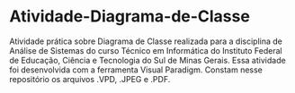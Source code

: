 # Atividade-Diagrama-de-Classe
Atividade prática sobre Diagrama de Classe realizada para a disciplina de Análise de Sistemas do curso Técnico em Informática do Instituto Federal de Educação, Ciência e Tecnologia do Sul de Minas Gerais.  Essa atividade foi desenvolvida com a ferramenta Visual Paradigm.  Constam nesse repositório os arquivos .VPD, .JPEG e .PDF.
